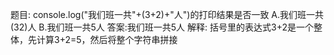 题目: console.log("我们班一共"+(3+2)+"人")的打印结果是否一致
A.我们班一共(32)人
B.我们班一共5人
答案:我们班一共5人
解释:
括号里的表达式3+2是一个整体，先计算3+2=5，然后将整个字符串拼接
